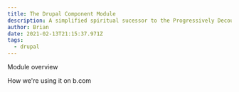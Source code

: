 ```yaml
---
title: The Drupal Component Module
description: A simplified spiritual sucessor to the Progressively Decoupled Blocks module.
author: Brian
date: 2021-02-13T21:15:37.971Z
tags:
  - drupal
---
```

Module overview

How we're using it on b.com